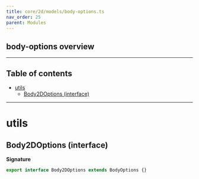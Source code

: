```yaml
---
title: core/2d/models/body-options.ts
nav_order: 25
parent: Modules
---
```


## body-options overview

---

<h2 class="text-delta">Table of contents</h2>

- [utils](#utils)
  - [Body2DOptions (interface)](#body2doptions-interface)

---

# utils

## Body2DOptions (interface)

**Signature**

```ts
export interface Body2DOptions extends BodyOptions {}
```
